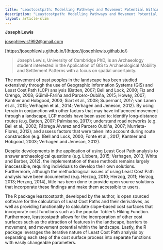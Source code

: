 ```yaml
---
title: "Leastcostpath: Modelling Pathways and Movement Potential Within a Landscape"
description: "Leastcostpath: Modelling Pathways and Movement Potential Within a Landscape"
layout: article-slim
---
```


**Joseph Lewis**

[josephlewis1992@gmail.com](mailto:josephlewis1992@gmail.com)

[https://josephlewis.github.io/](https://josephlewis.github.io/)

> Joseph Lewis, University of Cambridge PhD, is an Archaeology  student interested in the Application of GIS to Archaeological Mobility and Settlement Patterns with a focus on spatial uncertainty.

The movement of past peoples in the landscape has been studied extensively through the use of Geographic Information Systems (GIS) and Least Cost Path (LCP) analysis (Batten, 2007; Bell and Lock, 2000; Fiz and Orengo, 2008; Güimil-Fariña and Parcero-Oubiña, 2015; Howey, 2007; Kantner and Hobgood, 2003; Siart et al., 2008; Supernant, 2017; van Lanen et al., 2015; Verhagen et al., 2014; Verhagen and Jeneson, 2012). By using terrain in conjunction with other factors that may have influenced movement through a landscape, LCP models have been used to: identify long-distance routes (e.g. Batten, 2007; Palmisano, 2017); understand road networks (e.g. Bell et al., 2002; Fábrega Álvarez and Parcero Oubiña, 2007; Murrieta-Flores, 2012); and assess factors that were taken into account during route construction (e.g. (Bell and Lock, 2000; Fonte et al., 2017; Kantner and Hobgood, 2003; Verhagen and Jeneson, 2012). 

Despite developments in the application of using Least Cost Path analysis to answer archaeological questions (e.g. Llobera, 2015; Verhagen, 2013; White and Barber, 2012), the implementation of these methods remains largely inaccessible, requiring individuals to develop their own solutions. Furthermore, although the methodological issues of using Least Cost Path analysis have been documented (e.g. Herzog, 2010; Herzog, 2011; Herzog, 2013; Herzog, 2014), little has been done to provide open source solutions that incorporate these findings and make them accessible to users.

The R package leastcostpath¸ developed by the author, is open sourced software for the calculation of Least Cost Paths and their derivatives, as well as providing functionality to calculate slope-based cost surfaces that incorporate cost functions such as the popular Tobler’s Hiking Function. Furthermore, leastcostpath allows for the incorporation of other cost surfaces such as the attraction of features in the landscape, barriers to movement, and movement potential within the landscape. Lastly, the R package leverages the iterative nature of Least Cost Path analysis by separating each step of the cost surface process into separate functions with easily changeable parameters.